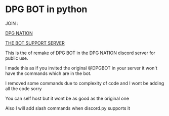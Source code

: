 # DPG BOT in python
JOIN :

[DPG NATION](https://discord.gg/A68YFtC)

[THE BOT SUPPORT SERVER](https://discord.gg/UyScNPRPU3)

This is the of remake of DPG BOT in the DPG NATION discord server for public use.

I made this as if you invited the original @DPGBOT in your server it won't have the commands which are in the bot.


I removed some commands due to complexity of code and  I wont be adding all the code sorry


You can self host  but it wont be as good as the original one 

Also I will add slash commands when discord.py supports it